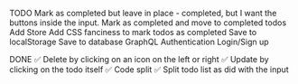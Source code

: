 TODO
Mark as completed but leave in place - completed, but I want the buttons inside the input.
Mark as completed and move to completed todos
Add Store
Add CSS fanciness to mark todos as completed
Save to localStorage
Save to database
GraphQL
Authentication Login/Sign up

DONE
✅ Delete by clicking on an icon on the left or right
✅ Update by clicking on the todo itself
✅ Code split
✅ Split todo list as did with the input

